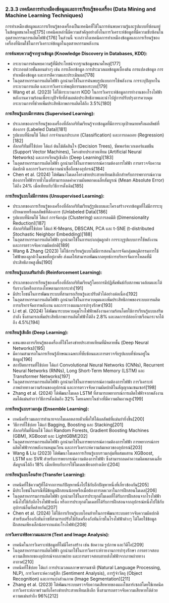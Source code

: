 ### 2.3.3 เทคนิคการทำเหมืองข้อมูลและการเรียนรู้ของเครื่อง (Data Mining and Machine Learning Techniques)

การทำเหมืองข้อมูลและการเรียนรู้ของเครื่องเป็นเทคนิคที่ใช้ในการค้นพบความรู้และรูปแบบที่ซ่อนอยู่ในข้อมูลขนาดใหญ่[175] เทคนิคเหล่านี้มีความสำคัญอย่างยิ่งในการวิเคราะห์ข้อมูลที่มีความซับซ้อนในอุตสาหกรรมการผลิตไฟฟ้า[176] ในส่วนนี้ จะกล่าวถึงเทคนิคการทำเหมืองข้อมูลและการเรียนรู้ของเครื่องที่นิยมใช้ในการวิเคราะห์ข้อมูลในอุตสาหกรรมพลังงาน

**การค้นพบความรู้จากฐานข้อมูล (Knowledge Discovery in Databases, KDD):**
- กระบวนการค้นพบความรู้ที่มีประโยชน์จากฐานข้อมูลขนาดใหญ่[177]
- ประกอบด้วยขั้นตอนต่างๆ เช่น การเลือกข้อมูล การประมวลผลข้อมูลเบื้องต้น การแปลงข้อมูล การทำเหมืองข้อมูล และการตีความและประเมินผล[178]
- ในอุตสาหกรรมการผลิตไฟฟ้า ถูกนำมาใช้ในการค้นพบรูปแบบการใช้พลังงาน การระบุปัญหาในกระบวนการผลิต และการวิเคราะห์พฤติกรรมของระบบ[179]
- Wang et al. (2023) ได้ใช้กระบวนการ KDD ในการวิเคราะห์ข้อมูลการทำงานของโรงไฟฟ้าพลังงานความร้อนเพื่อระบุปัจจัยที่ส่งผลต่อประสิทธิภาพและนำไปสู่การปรับปรุงการควบคุมกระบวนการที่ช่วยเพิ่มประสิทธิภาพการผลิตได้ถึง 3.5%[180]

**การเรียนรู้แบบมีการสอน (Supervised Learning):**
- ประเภทของการเรียนรู้ของเครื่องที่อัลกอริทึมเรียนรู้จากข้อมูลที่มีการระบุเป้าหมายหรือผลลัพธ์ที่ต้องการ (Labeled Data)[181]
- รูปแบบที่นิยมใช้ ได้แก่ การจำแนกประเภท (Classification) และการถดถอย (Regression)[182]
- อัลกอริทึมที่ใช้บ่อย ได้แก่ ต้นไม้ตัดสินใจ (Decision Trees), ซัพพอร์ตเวกเตอร์แมชชีน (Support Vector Machines), โครงข่ายประสาทเทียม (Artificial Neural Networks) และการเรียนรู้เชิงลึก (Deep Learning)[183]
- ในอุตสาหกรรมการผลิตไฟฟ้า ถูกนำมาใช้ในการพยากรณ์ความต้องการไฟฟ้า การตรวจจับความผิดปกติ และการวิเคราะห์ความน่าเชื่อถือของอุปกรณ์[184]
- Chen et al. (2024) ได้พัฒนาโมเดลโครงข่ายประสาทเทียมเชิงลึกสำหรับการพยากรณ์ความต้องการไฟฟ้ารายชั่วโมงที่สามารถลดค่าความผิดพลาดเฉลี่ยสัมบูรณ์ (Mean Absolute Error) ได้ถึง 24% เมื่อเทียบกับวิธีการดั้งเดิม[185]

**การเรียนรู้แบบไม่มีการสอน (Unsupervised Learning):**
- ประเภทของการเรียนรู้ของเครื่องที่อัลกอริทึมเรียนรู้รูปแบบและโครงสร้างจากข้อมูลที่ไม่มีการระบุเป้าหมายหรือผลลัพธ์ที่ต้องการ (Unlabeled Data)[186]
- รูปแบบที่นิยมใช้ ได้แก่ การจัดกลุ่ม (Clustering) และการลดมิติ (Dimensionality Reduction)[187]
- อัลกอริทึมที่ใช้บ่อย ได้แก่ K-Means, DBSCAN, PCA และ t-SNE (t-distributed Stochastic Neighbor Embedding)[188]
- ในอุตสาหกรรมการผลิตไฟฟ้า ถูกนำมาใช้ในการแบ่งกลุ่มลูกค้า การระบุรูปแบบการใช้พลังงาน และการตรวจจับความผิดปกติ[189]
- Wang & Zhang (2023) ได้ใช้การเรียนรู้แบบไม่มีการสอนในการจัดกลุ่มพฤติกรรมการใช้ไฟฟ้าของลูกค้าในเขตที่อยู่อาศัย ส่งผลให้สามารถพัฒนากลยุทธ์การบริหารจัดการโหลดที่มีประสิทธิภาพสูงขึ้น[190]

**การเรียนรู้แบบเสริมกำลัง (Reinforcement Learning):**
- ประเภทของการเรียนรู้ของเครื่องที่อัลกอริทึมเรียนรู้โดยการมีปฏิสัมพันธ์กับสภาพแวดล้อมและได้รับรางวัลหรือการลงโทษตามการกระทำ[191]
- มีประโยชน์ในการพัฒนาระบบที่สามารถเรียนรู้และปรับตัวได้อย่างต่อเนื่อง[192]
- ในอุตสาหกรรมการผลิตไฟฟ้า ถูกนำมาใช้ในการควบคุมและเพิ่มประสิทธิภาพของระบบการผลิต การบริหารจัดการพลังงาน และการวางแผนการบำรุงรักษา[193]
- Li et al. (2024) ได้พัฒนาระบบควบคุมโรงไฟฟ้าพลังงานความร้อนโดยใช้การเรียนรู้แบบเสริมกำลัง ซึ่งสามารถเพิ่มประสิทธิภาพการผลิตไฟฟ้าได้ถึง 2.8% และลดการปล่อยก๊าซเรือนกระจกได้ถึง 4.5%[194]

**การเรียนรู้เชิงลึก (Deep Learning):**
- แขนงของการเรียนรู้ของเครื่องที่ใช้โครงข่ายประสาทเทียมที่มีหลายชั้น (Deep Neural Networks)[195]
- มีความสามารถในการเรียนรู้ลักษณะเฉพาะที่ซับซ้อนและการตรวจจับรูปแบบที่ซ่อนอยู่ในข้อมูล[196]
- สถาปัตยกรรมที่ใช้บ่อย ได้แก่ Convolutional Neural Networks (CNNs), Recurrent Neural Networks (RNNs), Long Short-Term Memory (LSTM) และ Transformer Networks[197]
- ในอุตสาหกรรมการผลิตไฟฟ้า ถูกนำมาใช้ในการพยากรณ์ความต้องการไฟฟ้า การวิเคราะห์ภาพถ่ายทางความร้อนของอุปกรณ์ และการตรวจจับความผิดปกติในสัญญาณเซนเซอร์[198]
- Zhang et al. (2024) ได้พัฒนาโมเดล LSTM ที่สามารถพยากรณ์การผลิตไฟฟ้าจากพลังงานลมได้แม่นยำกว่าวิธีการดั้งเดิมถึง 32% โดยเฉพาะในช่วงที่มีความผันผวนสูง[199]

**การเรียนรู้แบบรวมกลุ่ม (Ensemble Learning):**
- เทคนิคที่รวมผลการทำนายจากโมเดลหลายตัวเพื่อให้ได้ผลลัพธ์ที่แม่นยำยิ่งขึ้น[200]
- วิธีการที่ใช้บ่อย ได้แก่ Bagging, Boosting และ Stacking[201]
- อัลกอริทึมที่นิยมใช้ ได้แก่ Random Forests, Gradient Boosting Machines (GBM), XGBoost และ LightGBM[202]
- ในอุตสาหกรรมการผลิตไฟฟ้า ถูกนำมาใช้ในการพยากรณ์ความต้องการไฟฟ้า การพยากรณ์การผลิตไฟฟ้าจากพลังงานหมุนเวียน และการวิเคราะห์ความล้มเหลวของอุปกรณ์[203]
- Wang & Liu (2023) ได้พัฒนาโมเดลการเรียนรู้แบบรวมกลุ่มที่ผสมผสาน XGBoost, LSTM และ SVR สำหรับการพยากรณ์ความต้องการไฟฟ้า ซึ่งสามารถลดค่าความผิดพลาดเฉลี่ยสัมบูรณ์ได้ถึง 18% เมื่อเทียบกับการใช้โมเดลเพียงอย่างเดียว[204]

**การเรียนรู้แบบโอนย้าย (Transfer Learning):**
- เทคนิคที่ใช้ความรู้ที่ได้จากการแก้ปัญหาหนึ่งไปใช้กับอีกปัญหาหนึ่งที่เกี่ยวข้องกัน[205]
- มีประโยชน์ในกรณีที่มีข้อมูลฝึกสอนน้อยหรือเมื่อต้องการลดเวลาในการฝึกสอนโมเดล[206]
- ในอุตสาหกรรมการผลิตไฟฟ้า ถูกนำมาใช้ในการประยุกต์โมเดลที่ได้รับการฝึกสอนจากโรงไฟฟ้าหนึ่งไปใช้กับอีกโรงไฟฟ้าหนึ่ง หรือการประยุกต์โมเดลที่ได้รับการฝึกสอนจากอุปกรณ์หนึ่งไปใช้กับอุปกรณ์อื่นที่คล้ายกัน[207]
- Chen et al. (2024) ได้ใช้การเรียนรู้แบบโอนย้ายในการพัฒนาระบบตรวจจับความผิดปกติสำหรับเครื่องกังหันก๊าซที่สามารถปรับใช้กับเครื่องกังหันก๊าซในโรงไฟฟ้าต่างๆ ได้โดยใช้ข้อมูลฝึกสอนเพียงเล็กน้อยจากแต่ละโรงไฟฟ้า[208]

**การวิเคราะห์ข้อความและภาพ (Text and Image Analysis):**
- เทคนิคในการวิเคราะห์ข้อมูลที่ไม่มีโครงสร้าง เช่น ข้อความ รูปภาพ และวิดีโอ[209]
- ในอุตสาหกรรมการผลิตไฟฟ้า ถูกนำมาใช้ในการวิเคราะห์รายงานการบำรุงรักษา การตรวจสอบความเสียหายของอุปกรณ์จากภาพถ่าย และการตรวจสอบสายส่งไฟฟ้าจากภาพถ่ายทางอากาศ[210]
- เทคนิคที่ใช้บ่อย ได้แก่ การประมวลผลภาษาธรรมชาติ (Natural Language Processing, NLP), การวิเคราะห์ความรู้สึก (Sentiment Analysis), การรู้จำวัตถุ (Object Recognition) และการแบ่งส่วนภาพ (Image Segmentation)[211]
- Zhang et al. (2023) ได้พัฒนาระบบตรวจจับความเสียหายของแผงโซลาร์เซลล์โดยใช้เทคนิคการวิเคราะห์ภาพร่วมกับโครงข่ายประสาทเทียมเชิงลึก ซึ่งสามารถตรวจจับความเสียหายได้ด้วยความแม่นยำถึง 96%[212]